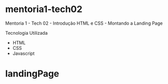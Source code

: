 # mentoria1-tech02
Mentoria 1 - Tech 02 - Introdução HTML e CSS - Montando a Landing Page

Tecnologia Utilizada
- HTML 
- CSS
- Javascript
# landingPage
